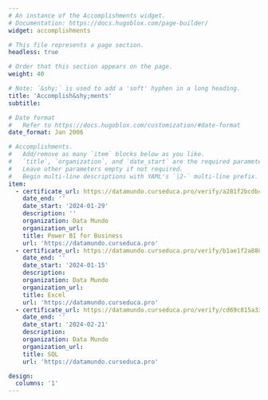 ```yaml
---
# An instance of the Accomplishments widget.
# Documentation: https://docs.hugoblox.com/page-builder/
widget: accomplishments

# This file represents a page section.
headless: true

# Order that this section appears on the page.
weight: 40

# Note: `&shy;` is used to add a 'soft' hyphen in a long heading.
title: 'Accomplish&shy;ments'
subtitle:

# Date format
#   Refer to https://docs.hugoblox.com/customization/#date-format
date_format: Jan 2006

# Accomplishments.
#   Add/remove as many `item` blocks below as you like.
#   `title`, `organization`, and `date_start` are the required parameters.
#   Leave other parameters empty if not required.
#   Begin multi-line descriptions with YAML's `|2-` multi-line prefix.
item:
  - certificate_url: https://datamundo.curseduca.pro/verify/a281f2bcdbcb94615213186fd5656c1486748dee
    date_end: ''
    date_start: '2024-01-29'
    description: ''
    organization: Data Mundo
    organization_url:
    title: Power BI for Business
    url: 'https://datamundo.curseduca.pro'
  - certificate_url: https://datamundo.curseduca.pro/verify/b1ae1f2a8889e687ccb3b6ccfa047fa8dcb4ee91
    date_end: ''
    date_start: '2024-01-15'
    description: 
    organization: Data Mundo
    organization_url: 
    title: Excel
    url: 'https://datamundo.curseduca.pro'
  - certificate_url: https://datamundo.curseduca.pro/verify/cd69c815a33241cd836b8390e2e0cffafe3db5ad
    date_end: ''
    date_start: '2024-02-21'
    description: 
    organization: Data Mundo
    organization_url: 
    title: SQL
    url: 'https://datamundo.curseduca.pro'

design:
  columns: '1'
---
```

